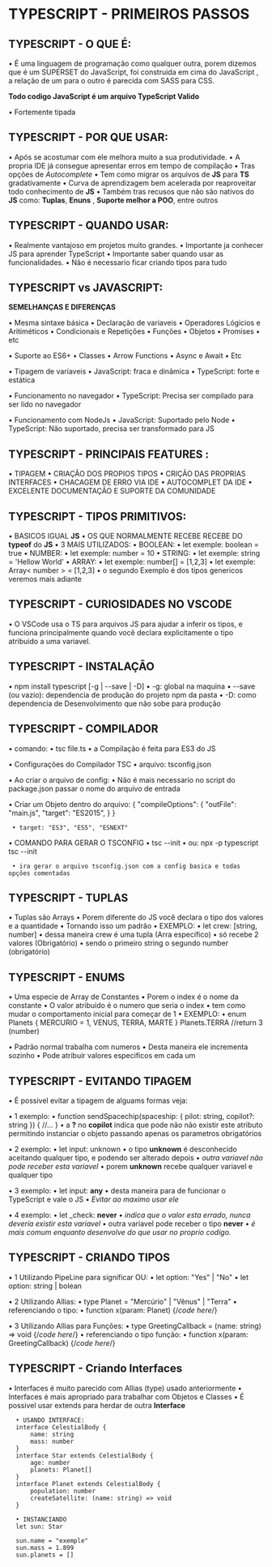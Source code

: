 # TYPESCRIPT - PRIMEIROS PASSOS

## TYPESCRIPT - O QUE É:

• É uma linguagem de programação como qualquer outra, porem dizemos que é um SUPERSET do JavaScript, foi construida em cima do JavaScript , a relação de um para o outro é parecida com SASS para CSS.

**Todo codigo JavaScript é um arquivo TypeScript Valido**

• Fortemente tipada

## TYPESCRIPT - POR QUE USAR:

• Após se acostumar com ele melhora muito a sua produtividade.
• A propria IDE já consegue apresentar erros em tempo de compilação
• Tras opções de *Autocomplete*
• Tem como migrar os arquivos de **JS** para **TS** gradativamente
• Curva de aprendizagem bem acelerada por reaproveitar todo conhecimento de **JS**
• Também tras recusos que não são nativos do **JS** como: **Tuplas**, **Enuns** , **Suporte melhor a POO**, entre outros

## TYPESCRIPT - QUANDO USAR:

• Realmente vantajoso em projetos muito grandes.
• Importante ja conhecer JS para aprender TypeScript
• Importante saber quando usar as funcionalidades.
• Não é necessario ficar criando tipos para tudo

## TYPESCRIPT vs JAVASCRIPT:

**SEMELHANÇAS E DIFERENÇAS**

• Mesma sintaxe básica
     • Declaração de variaveis
     • Operadores Lógicios e Aritiméticos
     • Condicionais e Repetições
     • Funções
     • Objetos
     • Promises
     • etc

• Suporte ao ES6+
     • Classes
     • Arrow Functions
     • Async e Await
     • Etc

• Tipagem de varíaveis
     • JavaScript: fraca e dinâmica
     • TypeScript: forte e estática

• Funcionamento no navegador
     • TypeScript: Precisa ser compilado para ser lido no navegador

• Funcionamento com NodeJs
     • JavaScript: Suportado pelo Node
     • TypeScript: Não suportado, precisa ser transformado para JS

## TYPESCRIPT - PRINCIPAIS FEATURES :

• TIPAGEM
• CRIAÇÃO DOS PROPIOS TIPOS
• CRIÇÃO DAS PROPRIAS INTERFACES
• CHACAGEM DE ERRO VIA IDE
• AUTOCOMPLET DA IDE
• EXCELENTE DOCUMENTAÇÃO E SUPORTE DA COMUNIDADE

## TYPESCRIPT - TIPOS PRIMITIVOS:

• BASICOS IGUAL **JS**
• OS QUE NORMALMENTE RECEBE RECEBE DO **typeof** do **JS**
• 3 MAIS UTILIZADOS:
     • BOOLEAN:
         • let exemple: boolean = true
     • NUMBER:
         • let exemple: number = 10
     • STRING:
         • let exemple: string = 'Hellow World'
• ARRAY:
     • let exemple: number[] = [1,2,3]
     • let exemple: Array< number > = [1,2,3]
     • o segundo Exemplo é dos tipos genericos veremos mais adiante

## TYPESCRIPT - CURIOSIDADES NO VSCODE

• O VSCode usa o TS para arquivos JS para ajudar a inferir os tipos, e funciona principalmente quando você declara explicitamente o tipo atribuido a uma variavel.

## TYPESCRIPT - INSTALAÇÃO

• npm install typescript [-g | --save | -D]
     • -g: global na maquina
     • --save (ou vazio): dependencia de produção do projeto npm da pasta
     • -D: como dependencia de Desenvolvimento que não sobe para produção

## TYPESCRIPT - COMPILADOR

• comando:
     • tsc file.ts
     • a Compilação é feita para ES3 do JS

• Configurações do Compilador TSC
     • arquivo: tsconfig.json

• Ao criar o arquivo de config:
     • Não é mais necessario no script do package.json passar o nome do arquivo de entrada

• Criar um Objeto dentro do arquivo:
     {
        "compileOptions": {
            "outFile": "main.js",
            "target": "ES2015",
        }
     }

     • target: "ES3", "ES5", "ESNEXT"

• COMANDO PARA GERAR O TSCONFIG
     • tsc --init
     • ou: npx -p typescript tsc --init

     • ira gerar o arquivo tsconfig.json com a config basica e todas opções comentadas

## TYPESCRIPT - TUPLAS

• Tuplas são Arrays
      • Porem diferente do JS você declara o tipo dos valores e a quantidade
      • Tornando isso um padrão
      • EXEMPLO:
           • let crew: [string, number]
           • dessa maneira crew é uma tupla (Arra especifico)
           • só recebe 2 valores (Obrigatório)
           • sendo o primeiro string o segundo number (obrigatório)

## TYPESCRIPT - ENUMS

• Uma especie de Array de Constantes
• Porem o index é o nome da constante
• O valor atribuido é o numero que seria o index
• tem como mudar o comportamento inicial para começar de 1
      • EXEMPLO:
           • enum Planets {
               MERCURIO = 1,
               VENUS,
               TERRA,
               MARTE
           }
           Planets.TERRA  //return 3 (number)

• Padrão normal trabalha com numeros
• Desta maneira ele incrementa sozinho
• Pode atribuir valores especificos em cada um

## TYPESCRIPT - EVITANDO TIPAGEM

• É possivel evitar a tipagem de alguams formas veja:

• 1 exemplo:
      • function sendSpacechip(spaceship: { pilot: string, copilot?: string }) {
          //...
      }
      • a **?** no **copilot** indica que pode não não existir este atributo permitindo instanciar o objeto passando apenas os parametros obrigatórios


• 2 exemplo:
      • let input: unknown
      • o tipo **unknown** é desconhecido aceitando qualquer tipo, e podendo ser alterado depois
      • *outra variavel não pode receber esta variavel*
      • porem **unknown** recebe qualquer variavel e qualquer tipo


• 3 exemplo:
      • let input: **any**
      • desta maneira para de funcionar o TypeScript e vale o JS
      • *Evitar ao maximo usar ele*

• 4 exemplo:
      • let _check: **never**
      • *indica que o valor esta errado, nunca deveria existir esta variavel*
      • outra variavel pode receber o tipo **never**
      • *é mais comum enquanto desenvolve do que usar no proprio codigo.*

## TYPESCRIPT - CRIANDO TIPOS

• 1 Utilizando PipeLine para significar OU:
      • let option: "Yes" | "No"
      • let option: string | bolean 

• 2 Utilizando Allias:
      • type Planet = "Mercúrio" | "Vênus" | "Terra"
      • referenciando o tipo:
           • function x(param: Planet) {/*code here*/} 

• 3 Utilizando Allias para Funções:
      • type GreetingCallback = (name: string) => void {/*code here*/}
      • referenciando o tipo função:
           • function x(param: GreetingCallback) {/*code here*/}


## TYPESCRIPT - Criando Interfaces

• Interfaces é muito parecido com Allias (type) usado anteriormente
• Interfaces é mais apropriado para trabalhar com Objetos e Classes
• É possivel usar extends para herdar de outra **Interface**

      • USANDO INTERFACE:
      interface CelestialBody {
          name: string
          mass: number
      }
      interface Star extends CelestialBody {
          age: number
          planets: Planet[]
      }
      interface Planet extends CelestialBody {
          population: number
          createSatellite: (name: string) => void
      }

      • INSTANCIANDO
      let sun: Star

      sun.name = "exemple"
      sun.mass = 1.899
      sun.planets = []

